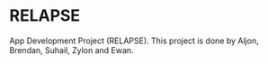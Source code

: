 # RELAPSE
App Development Project (RELAPSE). This project is done by Aljon, Brendan, Suhail, Zylon and Ewan. 
